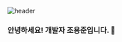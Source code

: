 ![header](https://capsule-render.vercel.app/api?type=Venom&text=조용준&fontAlignY=20&desc=Desc&descAlignY=40)

### 안녕하세요! 개발자 조용준입니다. 👋
